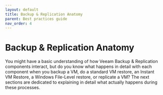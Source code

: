 ```yaml
---
layout: default
title: Backup & Replication Anatomy
parent: Best practices guide
nav_order: 4
---
```


# Backup & Replication Anatomy

You might have a basic understanding of how Veeam Backup & Replication
components interact, but do you know what happens in detail with each
component when you backup a VM, do a standard VM restore, an Instant VM
Restore, a Windows File-Level restore, or replicate a VM? The next
sections are dedicated to explaining in detail what actually happens
during these processes.
